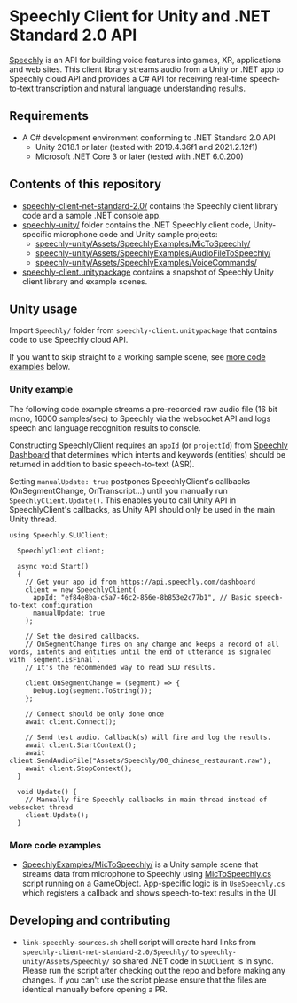 # Speechly Client for Unity and .NET Standard 2.0 API

[Speechly](https://www.speechly.com/?utm_source=github&utm_medium=react-client&utm_campaign=text) is an API for building voice features into games, XR, applications and web sites. This client library streams audio from a Unity or .NET app to Speechly cloud API and provides a C# API for receiving real-time speech-to-text transcription and natural language understanding results.

## Requirements

- A C# development environment conforming to .NET Standard 2.0 API
  - Unity 2018.1 or later (tested with 2019.4.36f1 and 2021.2.12f1)
  - Microsoft .NET Core 3 or later (tested with .NET 6.0.200)

## Contents of this repository

- [speechly-client-net-standard-2.0/](speechly-client-net-standard-2.0/) contains the Speechly client library code and a sample .NET console app.
- [speechly-unity/](speechly-unity/) folder contains the .NET Speechly client code, Unity-specific microphone code and Unity sample projects:
  - [speechly-unity/Assets/SpeechlyExamples/MicToSpeechly/](speechly-unity/Assets/SpeechlyExamples/MicToSpeechly/)
  - [speechly-unity/Assets/SpeechlyExamples/AudioFileToSpeechly/](speechly-unity/Assets/SpeechlyExamples/AudioFileToSpeechly/)
  - [speechly-unity/Assets/SpeechlyExamples/VoiceCommands/](speechly-unity/Assets/SpeechlyExamples/VoiceCommands/)
- [speechly-client.unitypackage](speechly-client.unitypackage) contains a snapshot of Speechly Unity client library and example scenes.

## Unity usage

Import `Speechly/` folder from `speechly-client.unitypackage` that contains code to use Speechly cloud API.

If you want to skip straight to a working sample scene, see [more code examples](#more-code-examples) below.

### Unity example

The following code example streams a pre-recorded raw audio file (16 bit mono, 16000 samples/sec) to Speechly via the websocket API and logs speech and language recognition results to console.

Constructing SpeechlyClient requires an `appId` (or `projectId`) from [Speechly Dashboard](https://api.speechly.com/dashboard/) that determines which intents and keywords (entities) should be returned in addition to basic speech-to-text (ASR).

Setting `manualUpdate: true` postpones SpeechlyClient's callbacks (OnSegmentChange, OnTranscript...) until you manually run `SpeechlyClient.Update()`. This enables you to call Unity API in SpeechlyClient's callbacks, as Unity API should only be used in the main Unity thread.

```
using Speechly.SLUClient;

  SpeechlyClient client;

  async void Start()
  {
    // Get your app id from https://api.speechly.com/dashboard
    client = new SpeechlyClient(
      appId: "ef84e8ba-c5a7-46c2-856e-8b853e2c77b1", // Basic speech-to-text configuration
      manualUpdate: true
    );
    
    // Set the desired callbacks.
    // OnSegmentChange fires on any change and keeps a record of all words, intents and entities until the end of utterance is signaled with `segment.isFinal`.
    // It's the recommended way to read SLU results.
    
    client.OnSegmentChange = (segment) => {
      Debug.Log(segment.ToString());
    };

    // Connect should be only done once
    await client.Connect();

    // Send test audio. Callback(s) will fire and log the results.
    await client.StartContext();
    await client.SendAudioFile("Assets/Speechly/00_chinese_restaurant.raw");
    await client.StopContext();
  }

  void Update() {
    // Manually fire Speechly callbacks in main thread instead of websocket thread
    client.Update();
  }

```

### More code examples

- [SpeechlyExamples/MicToSpeechly/](speechly-unity/Assets/SpeechlyExamples/MicToSpeechly/) is a Unity sample scene that streams data from microphone to Speechly using [MicToSpeechly.cs](https://github.com/speechly/speechly-unity-dotnet/blob/main/speechly-unity/Assets/Speechly/MicToSpeechly.cs) script running on a GameObject. App-specific logic is in `UseSpeechly.cs` which registers a callback and shows speech-to-text results in the UI.

## Developing and contributing

- `link-speechly-sources.sh` shell script will create hard links from `speechly-client-net-standard-2.0/Speechly/` to `speechly-unity/Assets/Speechly/` so shared .NET code in `SLUClient` is in sync. Please run the script after checking out the repo and before making any changes. If you can't use the script please ensure that the files are identical manually before opening a PR.
